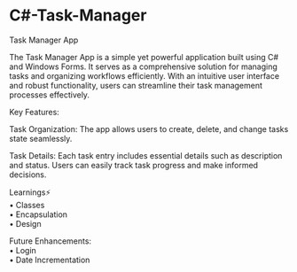 # C#-Task-Manager

Task Manager App

The Task Manager App is a simple yet powerful application built using C# and Windows Forms. It serves as a comprehensive solution for managing tasks and organizing workflows efficiently. With an intuitive user interface and robust functionality, users can streamline their task management processes effectively.

Key Features:

Task Organization: The app allows users to create, delete, and change tasks state seamlessly.

Task Details: Each task entry includes essential details such as description and status. Users can easily track task progress and make informed decisions.

Learnings⚡<br>
• Classes <br>
• Encapsulation <br>
• Design <br>

Future Enhancements: <br>
• Login <br>
• Date Incrementation <br>
